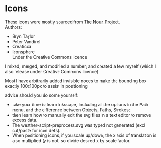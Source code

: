 Icons
=====

These icons were mostly sourced from [The Noun Project](https://thenounproject.com).  
Authors:  
* Bryn Taylor  
* Peter Vandirel  
* Creaticca  
* Iconsphere  
Under the Creative Commons licence

I mixed, merged, and modified a number; and created a few myself (which I also release under Creative Commons licence)

Most I have arbitrarily added invisible nodes to make the bounding box exactly 100x100px to assist in positioning

advice should you do some yourself:  
* take your time to learn Inkscape, including all the options in the Path menu, and the difference between Objects, Paths, Strokes;  
* then learn how to manually edit the svg files in a text editor to remove excess data.  
* The weather-script-preprocess.svg was typed not generated (excl cut/paste for icon defs).  
* When positioning icons, if you scale up/down, the x axis of translation is also multiplied (y is not) so divide desired x by scale factor.




